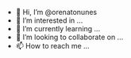 


- 👋 Hi, I’m @orenatonunes
- 👀 I’m interested in ...
- 🌱 I’m currently learning ...
- 💞️ I’m looking to collaborate on ...
- 📫 How to reach me ...

<!---
orenatonunes/orenatonunes is a ✨ special ✨ repository because its `README.md` (this file) appears on your GitHub profile.
You can click the Preview link to take a look at your changes.
--->
